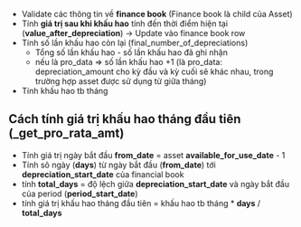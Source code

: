 - Validate các thông tin về **finance book** (Finance book là child của Asset)
- Tính **giá trị sau khi khấu hao** tính đến thời điểm hiện tại (**value_after_depreciation**) -> Update vào finance book row
- Tính số lần khấu hao còn lại (final_number_of_depreciations)
	- Tổng số lần khấu hao - số lần khấu hao đã ghi nhận
	- nếu là pro_data => số lần khấu hao +1 (là pro_data: depreciation_amount cho kỳ đầu và kỳ cuối sẽ khác nhau, trong trường hợp asset được sử dụng từ giữa tháng)
- Tính khấu hao tb tháng
## Cách tính giá trị khấu hao tháng đầu tiên (_get_pro_rata_amt)
- Tính giá trị ngày bắt đầu **from_date** = asset **available_for_use_date** - 1
- Tính sô ngày (**days**) từ ngày bắt đầu (**from_date**) tới **depreciation_start_date** của financial book
- tính **total_days** = độ lệch giữa **depreciation_start_date**  và ngày bắt đầu của period (**period_start_date**)
- tính giá trị khấu hao tháng đầu tiên = khấu hao tb tháng * **days** / **total_days**
